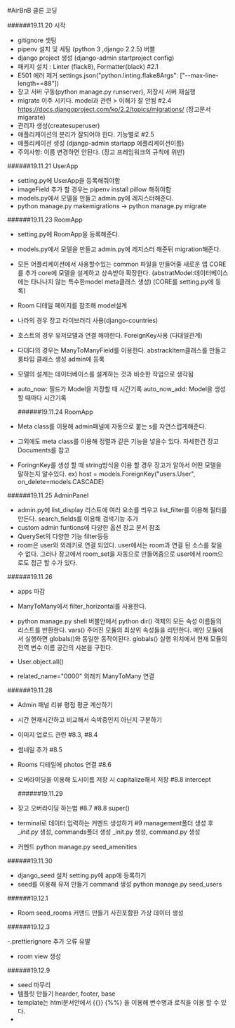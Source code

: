 #AirBnB 클론 코딩

######19.11.20 시작

- gitignore 셋팅
- pipenv 설치 및 세팅 (python 3 ,django 2.2.5) 버블
- django project 생성 (django-admin startproject config)
- 패키지 설치 : Linter (flack8), Formatter(black) #2.1
- E501 에러 제거 settings.json("python.linting.flake8Args": ["--max-line-length==88"])
- 장고 서버 구동(python manage.py runserver), 저장시 서버 재실행
- migrate 이주 시키다. model과 관련 > 이해가 잘 안됨 #2.4
  https://docs.djangoproject.com/ko/2.2/topics/migrations/ (장고문서migarate)
- 관리자 생성(createsuperuser)
- 애플리케이션의 분리가 잘되어야 한다. 기능별로 #2.5
- 애플리케이션 생성 (djangp-admin startapp 에플리케이션이름)
- 주의사항: 이름 변경하면 안된다. (장고 프레임워크의 규칙에 위반)

######19.11.21 UserApp

- setting.py에 UserApp을 등록해줘야함
- imageField 추가 할 경우는 pipenv install pillow 해줘야함
- models.py에서 모델을 만들고 admin.py에 레지스터해준다.
- python manage.py makemigrations -> python manage.py migrate

######19.11.23 RoomApp

- setting.py에 RoomApp을 등록해준다.
- models.py에서 모델을 만들고 admin.py에 레지스터 해준뒤 migration해준다.
- 모든 어플리케이션에서 사용할수있는 common 파일을 만들어줄 새로운 앱 CORE를 추가 core에 모델을 설계하고
  상속받아 확장한다. (abstratModel:데이터베이스에는 타나나지 않는 특수한model meta클래스 생성)
  (CORE를 setting.py에 등록)
- Room 디테일 페이지를 참조해 model설계
- 나라의 경우 장고 라이브러리 사용(django-countries)
- 호스트의 경우 유저모델과 연결 해야한다. ForeignKey사용 (다대일관계)
- 다대다의 경우는 ManyToManyField를 이용한다. abstrackItem클래스를 만들고 룸타입 클래스 생성 admin에 등록
- 모델의 설계는 데이터베이스를 설계하는 것과 비슷한 작업으로 생각됨
- auto_now: 필드가 Model을 저장할 때 시간기록
  auto_now_add: Model을 생성할 때마다 시간기록

  ######19.11.24 RoomApp

- Meta class를 이용해 admin패널에 자동으로 붙는 s를 자연스럽게해준다.
- 그외에도 meta class를 이용해 정렬과 같은 기능을 넣을수 있다.
  자세한건 장고 Documents를 참고
- ForingnKey를 생성 할 때 string방식을 이용 할 경우 장고가 알아서 어떤 모델을 말하는지 알수있다.
  ex) host = models.ForeignKey("users.User", on_delete=models.CASCADE)

######19.11.25 AdminPanel

- admin.py에 list_display 리스트에 여러 요소를 띄우고 list_filter를 이용해 필터를 만든다.
  search_fields를 이용해 검색기능 추가
- custom admin funtions에 다양한 옵션 장고 문서 참조
- QuerySet의 다양한 기능 filter등등
- room은 user와 외래키로 연결 되있다. user에서는 room과 연결 된 소스를 찾을 수 없다.
  그러나 장고에서 room_set을 자동으로 만들어줌으로 user에서 room으로도 접근 할 수가 있다.

######19.11.26

- apps 마감

- ManyToMany에서 filter_horizontal를 사용한다.
- python manage.py shell 버블안에서 python
  dir() 객체의 모든 속성 이름들의 리스트를 반환한다.
  vars() 주어진 모듈의 최상위 속성들을 리턴한다. 메인 모듈에서 실행하면 globals()와 동일한 동작이된다.
  globals() 실행 위치에서 현재 모듈의 전역 변수 이름 공간의 사본을 구한다.
- User.object.all()
- related_name="0000" 외래키 ManyToMany 연결

######19.11.28

- Admin 패널 리뷰 평점 평균 계산하기
- 시간 현재시간하고 비교해서 숙박중인지 아닌지 구분하기
- 이미지 업로드 관련 #8.3, #8.4
- 썸네일 추가 #8.5
- Rooms 디테일에 photos 연결 #8.6
- 오버라이딩을 이용해 도시이름 저장 시 capitalize해서 저장 #8.8
  intercept

  ######19.11.29

- 장고 오버라이딩 하는법 #8.7 #8.8 super()
- terminal로 데이터 입력하는 커멘드 생성하기 #9
  management폴더 생성 후 \__init.py_ 생성, commands폴더 생성 \_init.py 생성, command.py 생성
- 커멘드 python manage.py seed_amenities

######19.11.30

- django_seed 설치 setting.py에 app에 등록하기
- seed를 이용해 유저 만들기 command 생성 python manage.py seed_users

######19.12.1

- Room seed_rooms 커맨드 만들기 사진포함한 가상 데이터 생성

######19.12.3

-.prettierignore 추가 오류 유발

- room view 생성

######19.12.9

- seed 마무리
- 템플릿 만들기 hearder, footer, base
- template는 html문서안에서 {{}} {%%} 을 이용해 변수명과 로직을 이용 할 수 있다.
-
